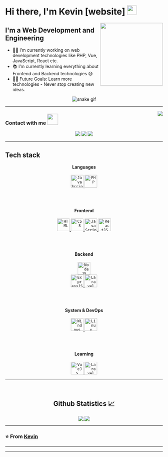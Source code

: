 # Hi there, I'm Kevin [website] <img src="https://github.com/oHTGo/oHTGo/blob/main/images/hi.gif" width="30px" height="30px">

<img align='right' src="https://github.com/oHTGo/oHTGo/blob/main/images/coding.gif" width="200">

## I'm a Web Development and Engineering

- 👨‍💻 I’m currently working on web development technologies like PHP, Vue, JavaScript, React etc.
- 📚 I’m currently learning everything about Frontend and Backend technologies 😅
- 💪🏼 Future Goals: Learn more technologies - Never stop creating new ideas.



<div align='center'>

  
  ![snake gif](https://github.com/null3000/null3000/blob/output/github-contribution-grid-snake.svg)
</div>


---


<img align="right" src="http://estruyf-github.azurewebsites.net/api/VisitorHit?user=Bgstatic&repo=Bgstatic&countColorcountColor&countColor=%237B1E7B"/>

### Contact with me <img src="https://github.com/oHTGo/oHTGo/blob/main/images/handshake.gif" height="35px">

<p align="center">
  <a href="https://linkedin.com/in/kevin-cevallos-286221252"><img src="https://img.shields.io/badge/-Kevin%20Cevallos-0077B5?style=flat&logo=Linkedin&logoColor=white"/></a>
  <a href="mailto:cevas102@gmail.com"><img src="https://img.shields.io/badge/-cevas102@gmail.com-D14836?style=flat&logo=Gmail&logoColor=white"/></a>
  <a href="https://www.facebook.com/kevin100000000"><img src="https://img.shields.io/badge/-@Kevin%20Cevallos-Cevallos?style=flat&logo=Facebook&logoColor=white"/></a>
</p>

---

<h2>Tech stack</h2>

<p align="center">
  <b>Languages</b>
  <br>
  <br>
  <a href="https://developer.mozilla.org/en-US/docs/Web/JavaScript" target="_blank">
    <code><img src="https://github.com/oHTGo/oHTGo/blob/main/images/javascript.svg" alt="JavaScript" height="40"/></code>
  </a>
  <a href="https://www.php.net" target="_blank">
    <code><img src="https://e7.pngegg.com/pngimages/631/270/png-clipart-php-php-thumbnail.png" alt="PHP" weigth="40" height="40"/></code>
  </a>
</p>

<br>
<br>

<p align="center">
  <b>Frontend</b>
  <br>
  <br>
  <a href="https://developer.mozilla.org/en-US/docs/Web/HTML" target="_blank">
    <code><img src="https://github.com/oHTGo/oHTGo/blob/main/images/html.svg" alt="HTML" height="40"/></code>
  </a>
  <a href="https://developer.mozilla.org/en-US/docs/Web/CSS" target="_blank">
    <code><img src="https://github.com/oHTGo/oHTGo/blob/main/images/css.svg" alt="CSS" height="40"/></code>
  </a>
  <a href="https://developer.mozilla.org/en-US/docs/Web/JavaScript" target="_blank">
    <code><img src="https://github.com/oHTGo/oHTGo/blob/main/images/javascript.svg" alt="JavaScript" height="40"/></code>
  </a>
  <a href="https://reactjs.org" target="_blank">
    <code><img src="https://github.com/oHTGo/oHTGo/blob/main/images/react.svg" alt="ReactJS" height="40"/></code>
  </a>
</p>

<br>
<br>

<p align="center">
  <b>Backend</b>
  <br>
  <br>
  <a href="https://nodejs.org" target="_blank">
    <code><img src="https://github.com/oHTGo/oHTGo/blob/main/images/node.svg" alt="NodeJS" height="40"/></code>
  </a>
  <br>
  <a href="https://expressjs.com" target="_blank">
    <code><img src="https://github.com/oHTGo/oHTGo/blob/main/images/express.svg" alt="ExpressJS" height="40"/></code>
  </a>
  <a href="https://www.codeigniter.com" target="_blank">
    <code><img src="https://www.svgrepo.com/show/353579/codeigniter.svg" alt="Laravel" height="40"/></code>
  </a>
</p>

<br>
<br>

<p align="center">
  <b>System & DevOps</b>
  <br>
  <br>
  <a href="https://en.wikipedia.org/wiki/Microsoft_Windows" target="_blank">
    <code><img src="https://github.com/oHTGo/oHTGo/blob/main/images/windows.svg" alt="Windows" height="40"/></code>
  </a>
  <a href="https://en.wikipedia.org/wiki/Linux" target="_blank">
    <code><img src="https://github.com/oHTGo/oHTGo/blob/main/images/linux.svg" alt="Linux" height="40"/></code>
  </a>
  
</p>

<br>
<br>

<p align="center">
  <b>Learning</b>
  <br>
  <br>
  <a href="https://www.vuejs.org" target="_blank">
    <code><img src="https://upload.wikimedia.org/wikipedia/commons/thumb/9/95/Vue.js_Logo_2.svg/1200px-Vue.js_Logo_2.svg.png" alt="VueJS" height="40"/></code>
  </a>
  <a href="https://laravel.com" target="_blank">
    <code><img src="https://upload.wikimedia.org/wikipedia/commons/thumb/9/9a/Laravel.svg/1969px-Laravel.svg.png" alt="Laravel" height="40"/></code>
  </a>
</p>

---

<br/>

  <h2 align="center"> Github Statistics 📈 </h2>
  
  <div align="center"> 
     <a href="">
      <img align="center" src="https://github-readme-stats-sigma-five.vercel.app/api?username=Kevincevas&show_icons=true&include_all_commits=true&count_private=true&theme=react&line_height=40" />
    </a>
    <a href="">
      <img align="center" src="https://github-readme-stats.vercel.app/api/top-langs/?username=Kevincevas&theme=react&line_height=40&hide=css"/>
    </a>
</div

<br/>

---

### ⭐️ From [Kevin](Kevin) ### 

---


[gmail]: (https://mail.google.com/mail/u/0/?tab=rm&ogbl#inbox?compose=new)
[linkedin]: https://www.linkedin.com/in/kevin-cevallos-286221252/



----
